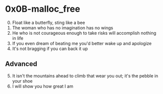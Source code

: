 <h1>0x0B-malloc_free</h1>

00. Float like a butterfly, sting like a bee<br>
01. The woman who has no imagination has no wings<br>
02. He who is not courageous enough to take risks will accomplish nothing in life<br>
03. If you even dream of beating me you'd better wake up and apologize<br>
04. It's not bragging if you can back it up<br>

<h2>Advanced</h2>

05. It isn't the mountains ahead to climb that wear you out; it's the pebble in your shoe<br>
06. I will show you how great I am<br>
